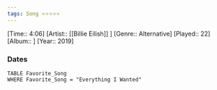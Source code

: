 ```yaml
---
tags: Song ⭐⭐⭐⭐⭐ 
---
```

[Time:: 4:06]
[Artist:: [[Billie Eilish]] ]
[Genre:: Alternative]
[Played:: 22]
[Album:: ]
[Year:: 2019]
### Dates
````dataview
TABLE Favorite_Song
WHERE Favorite_Song = "Everything I Wanted"
````